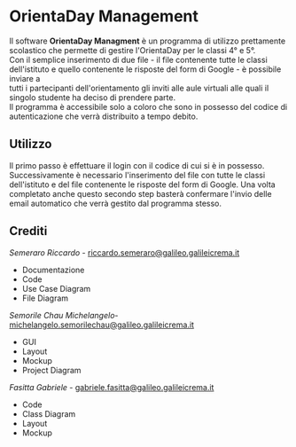 OrientaDay Management
====================
Il software **OrientaDay Managment** è un programma di utilizzo prettamente scolastico che permette di gestire l'OrientaDay per le classi 4° e 5°.  
Con il semplice inserimento di due file - il file contenente tutte le classi dell'istituto e quello contenente le risposte del form di Google - è possibile inviare a  
tutti i partecipanti dell'orientamento gli inviti alle aule virtuali alle quali il singolo studente ha deciso di prendere parte.  
Il programma è accessibile solo a coloro che sono in possesso del codice di autenticazione che verrà distribuito a tempo debito. 

Utilizzo
--------
Il primo passo è effettuare il login con il codice di cui si è in possesso. Successivamente è necessario l'inserimento del file con tutte le classi dell'istituto e del file contenente le risposte del form di Google. Una volta completato anche questo secondo step basterà confermare l'invio delle email automatico che verrà gestito dal programma stesso.

Crediti
-------
*Semeraro Riccardo* - riccardo.semeraro@galileo.galileicrema.it
* Documentazione   
* Code   
* Use Case Diagram  
* File Diagram  

*Semorile Chau Michelangelo*- michelangelo.semorilechau@galileo.galileicrema.it
* GUI    
* Layout  
* Mockup 
* Project Diagram   

*Fasitta Gabriele* - gabriele.fasitta@galileo.galileicrema.it
* Code    
* Class Diagram  
* Layout  
* Mockup
